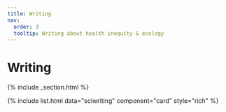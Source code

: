 ```yaml
---
title: Writing
nav:
  order: 3
  tooltip: Writing about health inequity & ecology
---
```


# <i class="fa-solid fa-pen-nib"></i>Writing
{% include _section.html %}

{%
  include list.html
  data="sciwriting"
  component="card"
  style="rich"
%}
